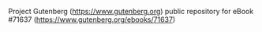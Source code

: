Project Gutenberg (https://www.gutenberg.org) public repository
for eBook #71637 (https://www.gutenberg.org/ebooks/71637)
